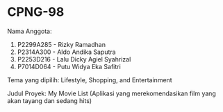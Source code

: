 # CPNG-98
Nama Anggota: 
  1. P2299A285 - Rizky Ramadhan 
  2. P2314A300 - Aldo Andika Saputra 
  3. P2253D216 - Lalu Dicky Agiel Syahrizal 
  4. P7014D064 - Putu Widya Eka Safitri
  
Tema yang dipilih: Lifestyle, Shopping, and Entertainment

Judul Proyek: My Movie List (Aplikasi yang merekomendasikan film yang akan tayang dan sedang hits)


